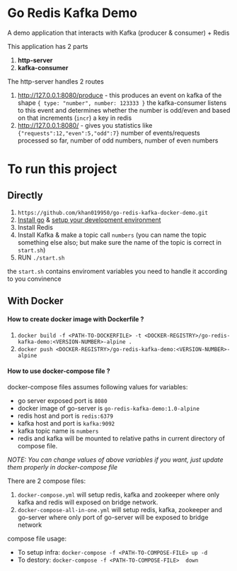
# Go Redis Kafka Demo

A demo application that interacts with Kafka (producer & consumer) + Redis

This application has 2 parts
1. **http-server**
2. **kafka-consumer**

The http-server handles 2 routes

1. http://127.0.0.1:8080/produce - this produces an event on kafka of the shape `{ type: "number", number: 123333 }` the kafka-consumer listens to this event and determines whether the number is odd/even and based on that increments (`incr`) a key in redis
2. http://127.0.0.1:8080/ - gives you statistics like `{"requests":12,"even":5,"odd":7}` number of events/requests processed so far, number of odd numbers, number of even numbers

  
# To run this project

## Directly
1. ```https://github.com/khan019950/go-redis-kafka-docker-demo.git```
2. [Install go](https://www.tecmint.com/install-go-in-linux/) & [setup your development environment](https://golang.org/doc/code.html)
3. Install Redis
4. Install Kafka & make a topic call `numbers` (you can name the topic something else also; but make sure the name of the topic is correct in `start.sh`)
5. RUN `./start.sh`

the `start.sh` contains enviroment variables you need to handle it according to you convinence

## With Docker
#### How to create docker image with Dockerfile ?

1. `docker build -f <PATH-TO-DOCKERFILE> -t <DOCKER-REGISTRY>/go-redis-kafka-demo:<VERSION-NUMBER>-alpine .`
2. `docker push <DOCKER-REGISTRY>/go-redis-kafka-demo:<VERSION-NUMBER>-alpine`

#### How to use docker-compose file ?
docker-compose files assumes following values for variables:

- go server exposed port is `8080`
- docker image of go-server is `go-redis-kafka-demo:1.0-alpine`
- redis host and port is `redis:6379`
- kafka host and port is `kafka:9092`
- kafka topic name is `numbers`
- redis and kafka will be mounted to relative paths in current directory of compose file.

*NOTE:  You can change values of above variables if you want, just update them properly in docker-compose file*

There are 2 compose files:
1. `docker-compose.yml` will setup redis, kafka and zookeeper where only kafka and redis will exposed on bridge network.
2. `docker-compose-all-in-one.yml` will setup  redis, kafka, zookeeper and go-server where only port of go-server will be exposed to bridge network

compose file usage:
- To setup infra: `docker-compose -f <PATH-TO-COMPOSE-FILE> up -d`
- To destory: `docker-compose -f <PATH-TO-COMPOSE-FILE>  down`
